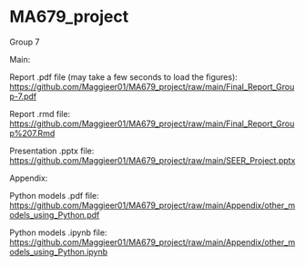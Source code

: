 # MA679_project

Group 7


Main: 

Report .pdf file (may take a few seconds to load the figures): https://github.com/Maggieer01/MA679_project/raw/main/Final_Report_Group-7.pdf

Report .rmd file: https://github.com/Maggieer01/MA679_project/raw/main/Final_Report_Group%207.Rmd

Presentation .pptx file: https://github.com/Maggieer01/MA679_project/raw/main/SEER_Project.pptx


Appendix:

Python models .pdf file: https://github.com/Maggieer01/MA679_project/raw/main/Appendix/other_models_using_Python.pdf

Python models .ipynb file: https://github.com/Maggieer01/MA679_project/raw/main/Appendix/other_models_using_Python.ipynb
